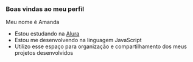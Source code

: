 ### Boas vindas ao meu perfil

Meu nome é Amanda

- Estou estudando na [Alura](https://alura.com.br)
- Estou me desenvolvendo na linguagem JavaScript
- Utilizo esse espaço para organização e compartilhamento dos meus projetos desenvolvidos
